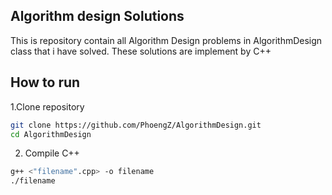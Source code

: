 ## Algorithm design Solutions 
This is repository contain all Algorithm Design problems in AlgorithmDesign class that i have solved. These solutions are implement by C++  
## How to run
1.Clone repository  
```bash
git clone https://github.com/PhoengZ/AlgorithmDesign.git
cd AlgorithmDesign
```
2. Compile C++
```bash
g++ <"filename".cpp> -o filename
./filename
```
